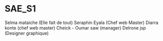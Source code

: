 # SAE_S1 
Selma mataiche (Elle fait de tout)
Seraphin Eyala (Chef web Master)
Diarra konte (chef web master)
Cheick - Oumar saw (manager)
Delrone jsp (Designer graphique)
